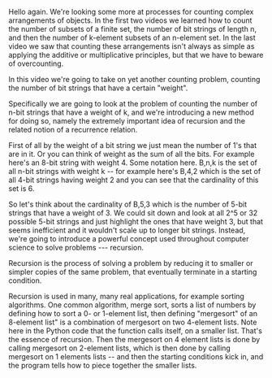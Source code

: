 Hello again. We're looking some more at processes for counting complex arrangements of objects. In the first two videos we learned how to count the number of subsets of a finite set, the number of bit strings of length n, and then the number of k-element subsets of an n-element set. In the last video we saw that counting these arrangements isn't always as simple as applying the additive or multiplicative principles, but that we have to beware of overcounting. 

In this video we're going to take on yet another counting problem, counting the number of bit strings that have a certain "weight". 

Specifically we are going to look at the problem of counting the number of n-bit strings that have a weight of k, and we're introducing a new method for doing so, namely the extremely important idea of recursion and the related notion of a recurrence relation. 

First of all by the weight of a bit string we just mean the number of 1's that are in it. Or you can think of weight as the sum of all the bits. For example here's an 8-bit string with weight 4. Some notation here. B,n,k is the set of all n-bit strings with weight k -- for example here's B,4,2 which is the set of all 4-bit strings having weight 2 and you can see that the cardinality of this set is 6. 

So let's think about the cardinality of B,5,3 which is the number of 5-bit strings that have a weight of 3. We could sit down and look at all 2^5 or 32 possible 5-bit strings and just highlight the ones that have weight 3, but that seems inefficient and it wouldn't scale up to longer bit strings. Instead, we're going to introduce a powerful concept used throughout computer science to solve problems --- recursion. 

Recursion is the process of solving a problem by reducing it to smaller or simpler copies of the same problem, that eventually terminate in a starting condition. 

Recursion is used in many, many real applications, for example sorting algorithms. One common algorithm, merge sort, sorts a list of numbers by defining how to sort a 0- or 1-element list, then defining "mergesort" of an 8-element list" is a combination of mergesort on two 4-element lists. Note here in the Python code that the function calls itself, on a smaller list. That's the essence of recursion. Then the mergesort on 4 element lists is done by calling mergesort on 2-element lists, which is then done by calling mergesort on 1 elements lists -- and then the starting conditions kick in, and the program tells how to piece together the smaller lists.  

<!--stackedit_data:
eyJoaXN0b3J5IjpbLTg1NzMyOTg4MiwtODE0NDUxNTc4XX0=
-->